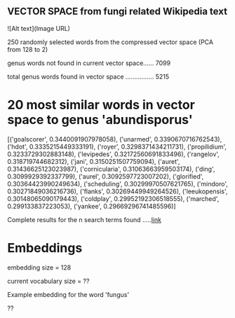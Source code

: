 ## VECTOR SPACE from fungi related Wikipedia text


![Alt text](Image URL)

250 randomly selected words from the compressed vector space (PCA from 128 to 2)

genus words not found in current vector space...... 7099

total genus words found in vector space ................ 5215


# 20 most similar words in vector space to genus 'abundisporus'

[('goalscorer', 0.3440091907978058), ('unarmed', 0.3390670716762543), ('hdot', 0.3335215449333191), ('royer', 0.3298371434211731), ('propilidium', 0.3233729302883148), ('levipedes', 0.32172560691833496), ('rangelov', 0.318719744682312), ('jani', 0.3150251507759094), ('auret', 0.31436625123023987), ('cornicularia', 0.31063663959503174), ('ding', 0.3099929392337799), ('aurel', 0.3092597723007202), ('glorified', 0.30364423990249634), ('scheduling', 0.30299970507621765), ('mindoro', 0.30271849036216736), ('flanks', 0.30269449949264526), ('leeukopensis', 0.30148065090179443), ('coldplay', 0.29952192306518555), ('marched', 0.299133837223053), ('yankee', 0.29669296741485596)]



Complete results for the n search terms found .....[link](https://github.com/rcalix1/Projects/blob/master/BatesFungi/results.1.28.2022.txt)


# Embeddings 



embedding size = 128

current vocabulary size = ?? 



Example embedding for the word 'fungus'

??









